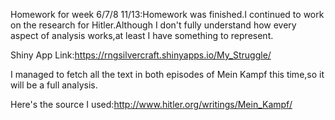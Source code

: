 ﻿
Homework for week 6/7/8
11/13:Homework was finished.I continued to work on the research for Hitler.Although I don't fully understand how every aspect of analysis works,at least I have something to represent.

Shiny App Link:https://rngsilvercraft.shinyapps.io/My_Struggle/

I managed to fetch all the text in both episodes of Mein Kampf this time,so it will be a full analysis.

Here's the source I used:http://www.hitler.org/writings/Mein_Kampf/
